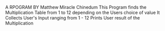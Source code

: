 A RPOGRAM BY Matthew Miracle Chinedum
This Program finds the Multiplication Table from 1 to 12 depending on the Users choice of value
It Collects User's Input ranging from 1 - 12
Prints User result of the Multiplication